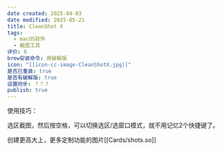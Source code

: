 ```yaml
---
date created: 2025-04-03
date modified: 2025-05-21
title: CleanShot X
tags:
  - macOS软件
  - 截图工具
评价: 6
brew安装命令: 用破解版
icon: "[[icon-cc-image-CleanShotX.jpg]]"
是否已重装: true
是否有破解版: true
设置同步: ？？？
publish: true
---
```

使用技巧：

选区截图，然后按空格，可以切换选区/选窗口模式，就不用记忆2个快捷键了。

创建更高大上，更多定制功能的图片[[Cards/shots.so]]